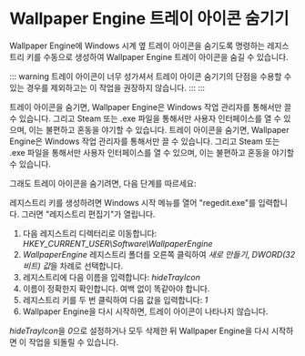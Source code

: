 # Wallpaper Engine 트레이 아이콘 숨기기

Wallpaper Engine에 Windows 시계 옆 트레이 아이콘을 숨기도록 명령하는 레지스트리 키를 수동으로 생성하여 Wallpaper Engine 트레이 아이콘을 숨길 수 있습니다.

::: warning 트레이 아이콘이 너무 성가셔서 트레이 아이콘 숨기기의 단점을 수용할 수 있는 경우를 제외하고는 이 작업을 권장하지 않습니다. ::: :::

트레이 아이콘을 숨기면, Wallpaper Engine은 Windows 작업 관리자를 통해서만 끌 수 있습니다. 그리고 Steam 또는 .exe 파일을 통해서만 사용자 인터페이스를 열 수 있으며, 이는 불편하고 혼동을 야기할 수 있습니다. 트레이 아이콘을 숨기면, Wallpaper Engine은 Windows 작업 관리자를 통해서만 끌 수 있습니다. 그리고 Steam 또는 .exe 파일을 통해서만 사용자 인터페이스를 열 수 있으며, 이는 불편하고 혼동을 야기할 수 있습니다.

그래도 트레이 아이콘을 숨기려면, 다음 단계를 따르세요:

레지스트리 키를 생성하려면 Windows 시작 메뉴를 열어 "regedit.exe"를 입력합니다. 그러면 "레지스트리 편집기"가 열립니다.

1. 다음 레지스트리 디렉터리로 이동합니다: *HKEY_CURRENT_USER\Software\WallpaperEngine*
2. *WallpaperEngine* 레지스트리 폴더를 오른쪽 클릭하여 *새로 만들기*, *DWORD(32비트) 값*을 차례로 선택합니다.
3. 레지스트리에 다음 이름을 입력합니다: *hideTrayIcon*
4. 이름이 정확한지 확인합니다. 여백 없이 똑같아야 합니다.
5. 레지스트리 키를 두 번 클릭하여 다음 값을 입력합니다: *1*
6. Wallpaper Engine을 다시 시작하면, 트레이 아이콘이 나타나지 않습니다.

*hideTrayIcon*을 *0*으로 설정하거나 모두 삭제한 뒤 Wallpaper Engine을 다시 시작하면 이 작업을 되돌릴 수 있습니다. 